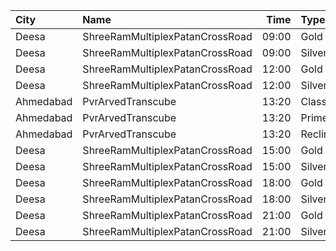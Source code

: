 | City      | Name                            |  Time | Type     | Price | Capacity | Booked |
| :-------- | :------------------------------ | ----: | :------- | ----: | -------: | -----: |
| Deesa     | ShreeRamMultiplexPatanCrossRoad | 09:00 | Gold     |   40₹ |      169 |      0 |
| Deesa     | ShreeRamMultiplexPatanCrossRoad | 09:00 | Silver   |   40₹ |       38 |      0 |
| Deesa     | ShreeRamMultiplexPatanCrossRoad | 12:00 | Gold     |  100₹ |      169 |      0 |
| Deesa     | ShreeRamMultiplexPatanCrossRoad | 12:00 | Silver   |  100₹ |       38 |      0 |
| Ahmedabad | PvrArvedTranscube               | 13:20 | Classic  |  150₹ |       36 |      0 |
| Ahmedabad | PvrArvedTranscube               | 13:20 | Prime    |  150₹ |      119 |     15 |
| Ahmedabad | PvrArvedTranscube               | 13:20 | Recliner |  300₹ |        5 |      0 |
| Deesa     | ShreeRamMultiplexPatanCrossRoad | 15:00 | Gold     |  100₹ |      169 |      0 |
| Deesa     | ShreeRamMultiplexPatanCrossRoad | 15:00 | Silver   |  100₹ |       38 |      0 |
| Deesa     | ShreeRamMultiplexPatanCrossRoad | 18:00 | Gold     |  100₹ |      169 |      0 |
| Deesa     | ShreeRamMultiplexPatanCrossRoad | 18:00 | Silver   |  100₹ |       38 |      0 |
| Deesa     | ShreeRamMultiplexPatanCrossRoad | 21:00 | Gold     |  100₹ |      169 |      0 |
| Deesa     | ShreeRamMultiplexPatanCrossRoad | 21:00 | Silver   |  100₹ |       38 |      0 |